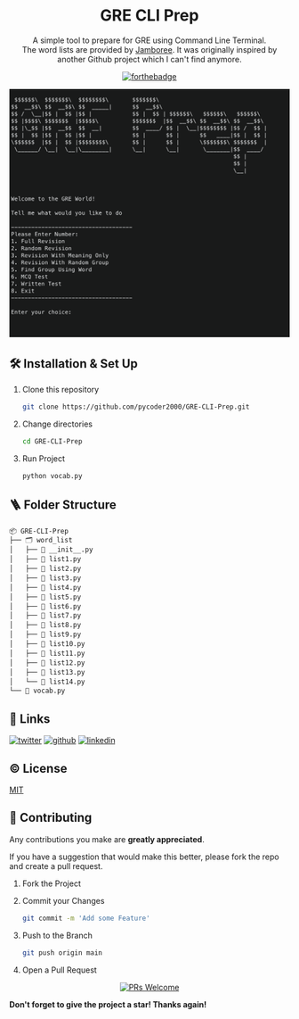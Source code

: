 <h1 align="center">
  GRE CLI Prep
</h1>

<p align="center">
  A simple tool to prepare for GRE using Command Line Terminal.<br>
  The word lists are provided by <a href="https://www.jamboreeindia.com/downloads/GRE-Vocabulary-jamboree.pdf">Jamboree</a>. It was originally inspired by another Github project which I can't find anymore.
</p>

<div align="center">

[![forthebadge](https://forthebadge.com/images/badges/made-with-python.svg)](https://forthebadge.com)

</div>

![demo](https://github.com/pycoder2000/GRE-CLI-Prep/raw/main/demo.png)

## 🛠 Installation & Set Up

1. Clone this repository

   ```sh
   git clone https://github.com/pycoder2000/GRE-CLI-Prep.git
   ```

2. Change directories

   ```sh
   cd GRE-CLI-Prep
   ```

3. Run Project

   ```sh
   python vocab.py
   ```

## 🪜 Folder Structure

```bash
📦 GRE-CLI-Prep
├── 🗂️ word_list
│   ├── 📝 __init__.py
│   ├── 📝 list1.py
│   ├── 📝 list2.py
│   ├── 📝 list3.py
│   ├── 📝 list4.py
│   ├── 📝 list5.py
│   ├── 📝 list6.py
│   ├── 📝 list7.py
│   ├── 📝 list8.py
│   ├── 📝 list9.py
│   ├── 📝 list10.py
│   ├── 📝 list11.py
│   ├── 📝 list12.py
│   ├── 📝 list13.py
│   └── 📝 list14.py
└── 📝 vocab.py
```

## 🔗 Links

[![twitter](https://img.shields.io/badge/twitter-1DA1F2?style=for-the-badge&logo=twitter&logoColor=white)](https://twitter.com/lone_Musk) [![github](https://img.shields.io/badge/github-171515?style=for-the-badge&logo=github&logoColor=white)](https://github.com/pycoder2000) [![linkedin](https://img.shields.io/badge/linkedin-0A66C2?style=for-the-badge&logo=linkedin&logoColor=white)](https://www.linkedin.com/in/parth-desai-2bb1b0160/)

## ©️ License

[MIT](https://choosealicense.com/licenses/mit/)

## 🍰 Contributing

Any contributions you make are **greatly appreciated**.

If you have a suggestion that would make this better, please fork the repo and create a pull request.

1. Fork the Project

2. Commit your Changes

   ```bash
   git commit -m 'Add some Feature'
   ```

3. Push to the Branch

   ```bash
   git push origin main
   ```

4. Open a Pull Request

<div align="center">

<a href="https://makeapullrequest.com" target="blank" >![PRs Welcome](https://img.shields.io/badge/PR-Welcome-brightgreen?style=for-the-badge)</a>

</div>

**Don't forget to give the project a star! Thanks again!**
